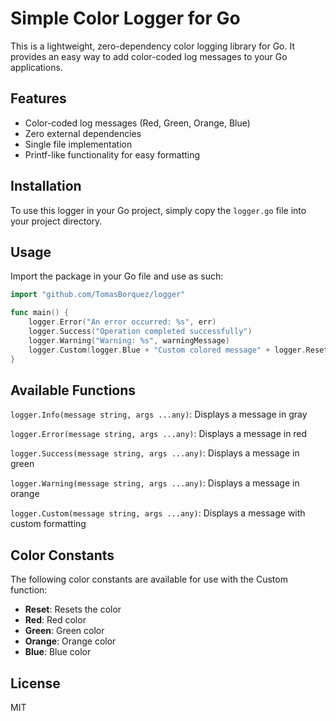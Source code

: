 # Simple Color Logger for Go

This is a lightweight, zero-dependency color logging library for Go. It provides an easy way to add color-coded log messages to your Go applications.

## Features

- Color-coded log messages (Red, Green, Orange, Blue)
- Zero external dependencies
- Single file implementation
- Printf-like functionality for easy formatting

## Installation

To use this logger in your Go project, simply copy the `logger.go` file into your project directory.

## Usage

Import the package in your Go file and use as such:

```go
import "github.com/TomasBorquez/logger"

func main() {
    logger.Error("An error occurred: %s", err)
    logger.Success("Operation completed successfully")
    logger.Warning("Warning: %s", warningMessage)
    logger.Custom(logger.Blue + "Custom colored message" + logger.Reset)
}
```

## Available Functions

`logger.Info(message string, args ...any)`: Displays a message in gray

`logger.Error(message string, args ...any)`: Displays a message in red

`logger.Success(message string, args ...any)`: Displays a message in green

`logger.Warning(message string, args ...any)`: Displays a message in orange

`logger.Custom(message string, args ...any)`: Displays a message with custom formatting

## Color Constants
The following color constants are available for use with the Custom function:

- **Reset**: Resets the color
- **Red**: Red color
- **Green**: Green color
- **Orange**: Orange color
- **Blue**: Blue color


## License

MIT